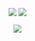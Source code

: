 <p align="center">
    <img src="https://img.shields.io/badge/Ukrainian-%23ff0d00?style=for-the-badge&label=101%25"> 
    <img src="https://img.shields.io/badge/English-%230000ff?style=for-the-badge&label=-1%25">
</p>

<p align="center">
    <img src="https://count.getloli.com/get/@n3k0q?rule34">
</p>
